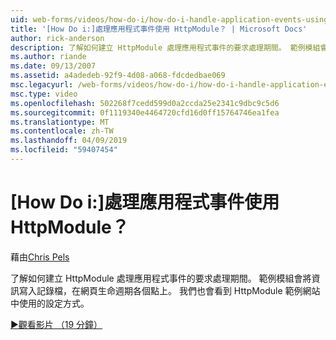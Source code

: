 ```yaml
---
uid: web-forms/videos/how-do-i/how-do-i-handle-application-events-using-an-httpmodule
title: '[How Do i:]處理應用程式事件使用 HttpModule？ | Microsoft Docs'
author: rick-anderson
description: 了解如何建立 HttpModule 處理應用程式事件的要求處理期間。 範例模組會將資訊寫入記錄檔...
ms.author: riande
ms.date: 09/13/2007
ms.assetid: a4adedeb-92f9-4d08-a068-fdcdedbae069
msc.legacyurl: /web-forms/videos/how-do-i/how-do-i-handle-application-events-using-an-httpmodule
msc.type: video
ms.openlocfilehash: 502268f7cedd599d0a2ccda25e2341c9dbc9c5d6
ms.sourcegitcommit: 0f1119340e4464720cfd16d0ff15764746ea1fea
ms.translationtype: MT
ms.contentlocale: zh-TW
ms.lasthandoff: 04/09/2019
ms.locfileid: "59407454"
---
```

# <a name="how-do-i-handle-application-events-using-an-httpmodule"></a>[How Do i:]處理應用程式事件使用 HttpModule？

藉由[Chris Pels](https://twitter.com/chrispels)

了解如何建立 HttpModule 處理應用程式事件的要求處理期間。 範例模組會將資訊寫入記錄檔，在網頁生命週期各個點上。 我們也會看到 HttpModule 範例網站中使用的設定方式。

[&#9654;觀看影片 （19 分鐘）](https://channel9.msdn.com/Blogs/ASP-NET-Site-Videos/how-do-i-handle-application-events-using-an-httpmodule)
